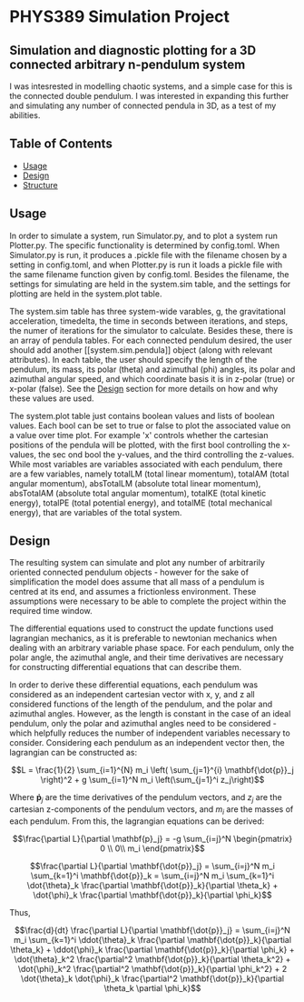 # PHYS389 Simulation Project

## Simulation and diagnostic plotting for a 3D connected arbitrary n-pendulum system

I was intesrested in modelling chaotic systems, and a simple case for this is the connected double pendulum. I was interested in expanding this further and simulating any number of connected pendula in 3D, as a test of my abilities.

## Table of Contents

- [Usage](#usage)
- [Design](#design)
- [Structure](#structure)

## Usage

In order to simulate a system, run Simulator.py, and to plot a system run Plotter.py. The specific functionality is determined by config.toml. When Simulator.py is run, it produces a .pickle file with the filename chosen by a setting in config.toml, and when Plotter.py is run it loads a pickle file with the same filename function given by config.toml. Besides the filename, the settings for simulating are held in the system.sim table, and the settings for plotting are held in the system.plot table.

The system.sim table has three system-wide varables, g, the gravitational acceleration, timedelta, the time in seconds between iterations, and steps, the numer of iterations for the simulator to calculate. Besides these, there is an array of pendula tables. For each connected pendulum desired, the user should add another [[system.sim.pendula]] object (along with relevant attributes). In each table, the user should specify the length of the pendulum, its mass, its polar (theta) and azimuthal (phi) angles, its polar and azimuthal angular speed, and which coordinate basis it is in z-polar (true) or x-polar (false). See the [Design](#design) section for more details on how and why these values are used.

The system.plot table just contains boolean values and lists of boolean values. Each bool can be set to true or false to plot the associated value on a value over time plot. For example 'x' controls whether the cartesian positions of the pendula will be plotted, with the first bool controlling the x-values, the sec ond bool the y-values, and the third controlling the z-values. While most variables are variables associated with each pendulum, there are a few variables, namely totalLM (total linear momentum), totalAM (total angular momentum), absTotalLM (absolute total linear momentum), absTotalAM (absolute total angular momentum), totalKE (total kinetic energy), totalPE (total potential energy), and totalME (total mechanical energy), that are variables of the total system.

## Design

The resulting system can simulate and plot any number of arbitrarily oriented connected pendulum objects - however for the sake of simplification the model does assume that all mass of a pendulum is centred at its end, and assumes a frictionless environment. These assumptions were necessary to be able to complete the project within the required time window.

The differential equations used to construct the update functions used lagrangian mechanics, as it is preferable to newtonian mechanics when dealing with an arbitrary variable phase space. For each pendulum, only the polar angle, the azimuthal angle, and their time derivatives are necessary for constructing differential equations that can describe them.

In order to derive these differential equations, each pendulum was considered as an independent cartesian vector with x, y, and z all considered functions of the length of the pendulum, and the polar and azimuthal angles. However, as the length is constant in the case of an ideal pendulum, only the polar and azimuthal angles need to be considered - which helpfully reduces the number of independent variables necessary to consider. Considering each pendulum as an independent vector then, the lagrangian can be constructed as:

$$L = \frac{1}{2} \sum_{i=1}^{N} m_i \left( \sum_{j=1}^{i} \mathbf{\dot{p}}_j \right)^2 + g \sum_{i=1}^N m_i \left(\sum_{j=1}^i z_j\right)$$

Where $\mathbf{\dot{p}}_j$ are the time derivatives of the pendulum vectors, and $z_j$ are the cartesian z-components of the pendulum vectors, and $m_i$ are the masses of each pendulum. From this, the lagrangian equations can be derived:

$$\frac{\partial L}{\partial \mathbf{p}_j} = -g \sum_{i=j}^N 
\begin{pmatrix} 0 \\
0\\
m_i 
\end{pmatrix}$$

$$\frac{\partial L}{\partial \mathbf{\dot{p}}_j} = \sum_{i=j}^N m_i \sum_{k=1}^i \mathbf{\dot{p}}_k = \sum_{i=j}^N m_i \sum_{k=1}^i \dot{\theta}_k \frac{\partial \mathbf{\dot{p}}_k}{\partial \theta_k} + \dot{\phi}_k \frac{\partial \mathbf{\dot{p}}_k}{\partial \phi_k}$$

Thus,

$$\frac{d}{dt} \frac{\partial L}{\partial \mathbf{\dot{p}}_j} = \sum_{i=j}^N m_i \sum_{k=1}^i \ddot{\theta}_k \frac{\partial \mathbf{\dot{p}}_k}{\partial \theta_k} + \ddot{\phi}_k \frac{\partial \mathbf{\dot{p}}_k}{\partial \phi_k} + \dot{\theta}_k^2 \frac{\partial^2 \mathbf{\dot{p}}_k}{\partial \theta_k^2} + \dot{\phi}_k^2 \frac{\partial^2 \mathbf{\dot{p}}_k}{\partial \phi_k^2} + 2 \dot{\theta}_k \dot{\phi}_k \frac{\partial^2 \mathbf{\dot{p}}_k}{\partial \theta_k \partial \phi_k}$$

